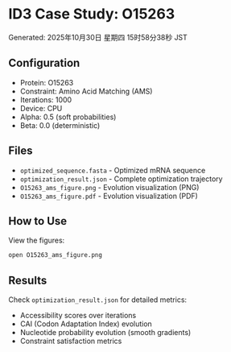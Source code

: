 # ID3 Case Study: O15263

Generated: 2025年10月30日 星期四 15时58分38秒 JST

## Configuration
- Protein: O15263
- Constraint: Amino Acid Matching (AMS)
- Iterations: 1000
- Device: CPU
- Alpha: 0.5 (soft probabilities)
- Beta: 0.0 (deterministic)

## Files
- `optimized_sequence.fasta` - Optimized mRNA sequence
- `optimization_result.json` - Complete optimization trajectory
- `O15263_ams_figure.png` - Evolution visualization (PNG)
- `O15263_ams_figure.pdf` - Evolution visualization (PDF)

## How to Use
View the figures:
```bash
open O15263_ams_figure.png
```

## Results
Check `optimization_result.json` for detailed metrics:
- Accessibility scores over iterations
- CAI (Codon Adaptation Index) evolution
- Nucleotide probability evolution (smooth gradients)
- Constraint satisfaction metrics

